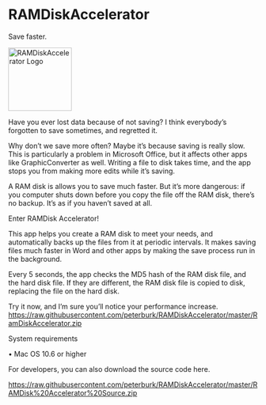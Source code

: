# RAMDiskAccelerator
Save faster.

<img class="aligncenter" alt="RAMDiskAccelerator Logo" src="https://raw.githubusercontent.com/peterburk/RAMDiskAccelerator/master/ramDiskAcceleratorPNG.png" width="128">

Have you ever lost data because of not saving? I think everybody’s forgotten to save sometimes, and regretted it.

Why don’t we save more often? Maybe it’s because saving is really slow. This is particularly a problem in Microsoft Office, but it affects other apps like GraphicConverter as well. Writing a file to disk takes time, and the app stops you from making more edits while it’s saving.

A RAM disk is allows you to save much faster. But it’s more dangerous: if you computer shuts down before you copy the file off the RAM disk, there’s no backup. It’s as if you haven’t saved at all.

Enter RAMDisk Accelerator!

This app helps you create a RAM disk to meet your needs, and automatically backs up the files from it at periodic intervals. It makes saving files much faster in Word and other apps by making the save process run in the background.

Every 5 seconds, the app checks the MD5 hash of the RAM disk file, and the hard disk file. If they are different, the RAM disk file is copied to disk, replacing the file on the hard disk.

Try it now, and I’m sure you’ll notice your performance increase.
https://raw.githubusercontent.com/peterburk/RAMDiskAccelerator/master/RamDiskAccelerator.zip

System requirements

• Mac OS 10.6 or higher

For developers, you can also download the source code here.

https://raw.githubusercontent.com/peterburk/RAMDiskAccelerator/master/RAMDisk%20Accelerator%20Source.zip

